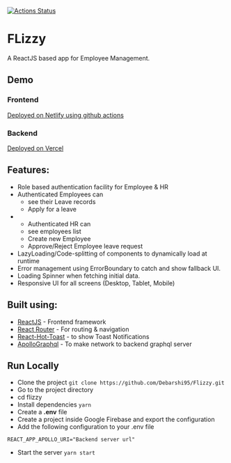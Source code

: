 [![Actions Status](https://github.com/Debarshi95/Flizzy/workflows/Build%20and%20Netlify%20Deploy/badge.svg)](https://github.com/Debarshi95/Flizzy/actions)

# FLizzy

A ReactJS based app for Employee Management.

## Demo

### Frontend

[Deployed on Netlify using github actions](https://debarshib-flizzy.netlify.app)

### Backend

[Deployed on Vercel](https://github.com/Debarshi95/Flizzy-Backend)

## Features:

- Role based authentication facility for Employee & HR
- Authenticated Employees can
  - see their Leave records
  - Apply for a leave
- - Authenticated HR can
  - see employees list
  - Create new Employee
  - Approve/Reject Employee leave request
- LazyLoading/Code-splitting of components to dynamically load at runtime
- Error management using ErrorBoundary to catch and show fallback UI.
- Loading Spinner when fetching initial data.
- Responsive UI for all screens (Desktop, Tablet, Mobile)

## Built using:

- [ReactJS](https://reactjs.org/) - Frontend framework
- [React Router](https://reactrouter.com/) - For routing & navigation
- [React-Hot-Toast](https://react-hot-toast.com) - to show Toast Notifications
- [ApolloGraphql](https://www.apollographql.com) - To make network to backend graphql server

## Run Locally

- Clone the project
  `git clone https://github.com/Debarshi95/Flizzy.git`
- Go to the project directory
- cd flizzy
- Install dependencies
  `yarn`
- Create a **.env** file
- Create a project inside Google Firebase and export the configuration
- Add the following configuration to your .env file

```
REACT_APP_APOLLO_URI="Backend server url"
```

- Start the server
  `yarn start`
